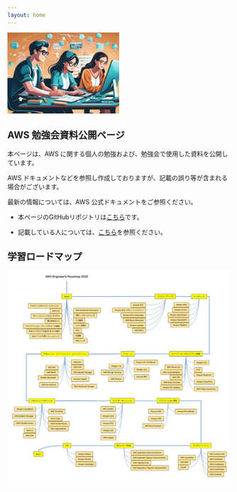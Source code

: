 ```yaml
---
layout: home
---
```

<img src="./banner2.png"  width="50%"/>

## AWS 勉強会資料公開ページ<!-- omit in toc -->

本ページは、AWS に関する個人の勉強および、勉強会で使用した資料を公開しています。

AWS ドキュメントなどを参照し作成しておりますが、記載の誤り等が含まれる場合がございます。

最新の情報については、AWS 公式ドキュメントをご参照ください。

- 本ページのGitHubリポジトリは[こちら](https://github.com/ishiharatma/aws-study)です。

- 記載している人については、[こちら](https://ishiharatma.github.io/)を参照ください。

## 学習ロードマップ

<img src="https://github.com/ishiharatma/aws-study/blob/main/aws-learing-loadmap.jpg?raw=true" />